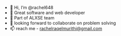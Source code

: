 - 👋 Hi, I’m @rachel648
- 👀 Great software and web developer
- 🌱 Part of ALXSE team
- 💞️ looking forward to collaborate on problem solving
- 📫 reach me - rachelraqelmurithi@gmail.com
<!---
rachel648/rachel648 is a ✨ special ✨ repository because its `README.md` (this file) appears on your GitHub profile.
You can click the Preview link to take a look at your changes.
--->
